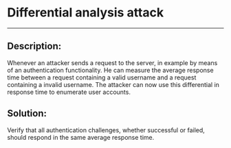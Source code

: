 # Differential analysis attack
-------

## Description:

Whenever an attacker sends a request to the server, in example by means of an
authentication functionality. He can measure the average response time between a request
containing a valid username and a request containing a invalid username. The
attacker can now use this differential in response time to enumerate user accounts.

## Solution:

Verify that all authentication challenges, whether successful or failed, should respond
in the same average response time.
